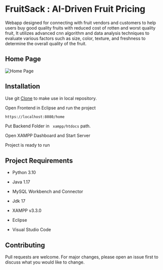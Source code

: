 # FruitSack : AI-Driven Fruit Pricing

Webapp designed for connecting with fruit vendors and customers to help users buy good quality fruits with reduced cost of rotten and worst quality fruit,  It utilizes advanced cnn algorithm and data analysis techniques to evaluate various factors such as size, color, texture, and freshness to determine the overall quality of the fruit.

## Home Page

![Home Page](https://github.com/prasad-shembekar/FruitSack/assets/89524884/e7710086-c2a6-4a5c-930e-932cc3c9cd33)

## Installation

Use git [Clone](https://git-scm.com/book/en/v2/Git-Basics-Getting-a-Git-Repository) to make use in local repository.

Open Frontend in Eclipse and run the project 
```bash
https://localhost:8080/home
```
Put Backend Folder in ```
xampp/htdocs```  path.

Open XAMPP Dashboard and Start Server 

Project is ready to run 

## Project Requirements 

- Python 3.10

- Java 1.17

- MySQL Workbench and Connector 

- Jdk 17

- XAMPP v3.3.0

- Eclipse

- Visual Studio Code

## Contributing

Pull requests are welcome. For major changes, please open an issue first
to discuss what you would like to change.
